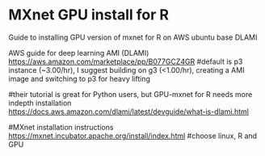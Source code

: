 # MXnet GPU install for R

Guide to installing GPU version of mxnet for R on AWS ubuntu base DLAMI

AWS guide for deep learning AMI (DLAMI)
https://aws.amazon.com/marketplace/pp/B077GCZ4GR
#default is p3 instance (~3.00/hr), I suggest building on g3 (<1.00/hr), creating a AMI image and switching to p3 for heavy lifting

#their tutorial is great for Python users, but GPU-mxnet for R needs more indepth installation
https://docs.aws.amazon.com/dlami/latest/devguide/what-is-dlami.html

#MXnet installation instructions 
https://mxnet.incubator.apache.org/install/index.html
#choose linux, R and GPU
